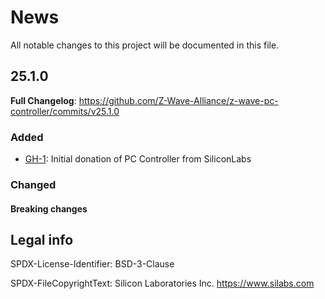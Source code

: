 # News

All notable changes to this project will be documented in this file.

## 25.1.0

**Full Changelog**: https://github.com/Z-Wave-Alliance/z-wave-pc-controller/commits/v25.1.0

### Added

- [GH-1](https://github.com/Z-Wave-Alliance/z-wave-pc-controller/pull/1):  Initial donation of PC Controller from SiliconLabs

### Changed

#### Breaking changes


## Legal info

SPDX-License-Identifier: BSD-3-Clause

SPDX-FileCopyrightText: Silicon Laboratories Inc. https://www.silabs.com
